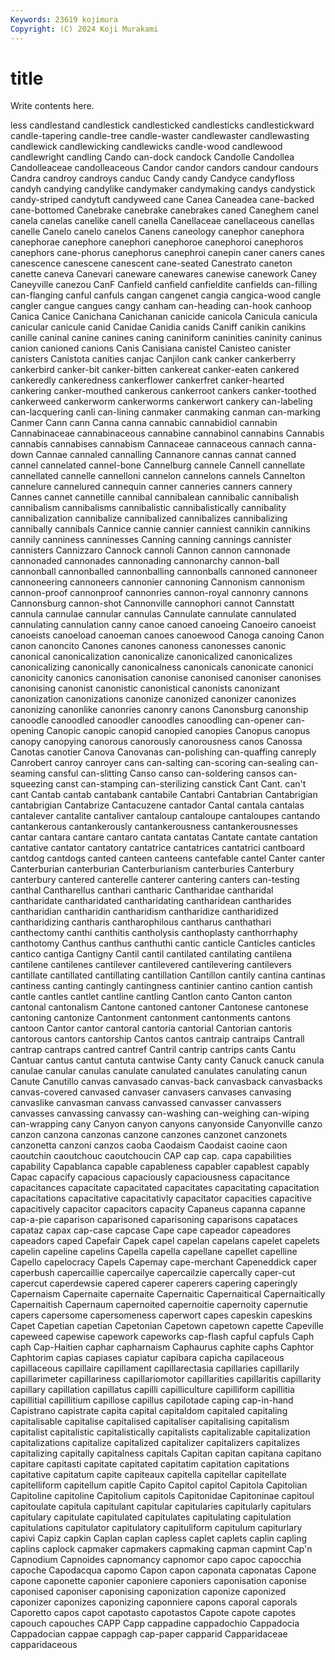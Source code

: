```yaml
---
Keywords: 23619 kojimura
Copyright: (C) 2024 Koji Murakami
---
```


# title

Write contents here.



less candlestand candlestick candlesticked candlesticks candlestickward candle-tapering
candle-tree candle-waster candlewaster candlewasting candlewick candlewicking candlewicks candle-wood candlewood candlewright
candling Cando can-dock candock Candolle Candollea Candolleaceae candolleaceous Candor candor
candors candour candours Candra candroy candroys canduc Candy candy Candyce
candyfloss candyh candying candylike candymaker candymaking candys candystick candy-striped candytuft
candyweed cane Canea Caneadea cane-backed cane-bottomed Canebrake canebrake canebrakes caned
Caneghem canel canela canelas canelike canell canella Canellaceae canellaceous canellas
canelle Canelo canelo canelos Canens caneology canephor canephora canephorae canephore
canephori canephoroe canephoroi canephoros canephors cane-phorus canephorus canephroi canepin caner
caners canes canescence canescene canescent cane-seated Canestrato caneton canette caneva
Canevari caneware canewares canewise canework Caney Caneyville canezou CanF Canfield
canfield canfieldite canfields can-filling can-flanging canful canfuls cangan cangenet cangia
cangica-wood cangle cangler cangue cangues cangy canham can-heading can-hook canhoop
Canica Canice Canichana Canichanan canicide canicola Canicula canicula canicular canicule
canid Canidae Canidia canids Caniff canikin canikins canille caninal canine
canines caning caniniform caninities caninity caninus canion canioned canions Canis
Canisiana canistel Canisteo canister canisters Canistota canities canjac Canjilon cank
canker cankerberry cankerbird canker-bit canker-bitten cankereat canker-eaten cankered cankeredly cankeredness
cankerflower cankerfret canker-hearted cankering canker-mouthed cankerous cankerroot cankers canker-toothed cankerweed
cankerworm cankerworms cankerwort cankery can-labeling can-lacquering canli can-lining canmaker canmaking
canman can-marking Canmer Cann cann Canna canna cannabic cannabidiol cannabin
Cannabinaceae cannabinaceous cannabine cannabinol cannabins Cannabis cannabis cannabises cannabism Cannaceae
cannaceous cannach canna-down Cannae cannaled cannalling Cannanore cannas cannat canned
cannel cannelated cannel-bone Cannelburg cannele Cannell cannellate cannellated cannelle cannelloni
cannelon cannelons cannels Cannelton cannelure cannelured cannequin canner canneries canners
cannery Cannes cannet cannetille cannibal cannibalean cannibalic cannibalish cannibalism cannibalisms
cannibalistic cannibalistically cannibality cannibalization cannibalize cannibalized cannibalizes cannibalizing cannibally cannibals
Cannice cannie cannier canniest cannikin cannikins cannily canniness canninesses Canning
canning cannings cannister cannisters Cannizzaro Cannock cannoli Cannon cannon cannonade
cannonaded cannonades cannonading cannonarchy cannon-ball cannonball cannonballed cannonballing cannonballs cannoned
cannoneer cannoneering cannoneers cannonier cannoning Cannonism cannonism cannon-proof cannonproof cannonries
cannon-royal cannonry cannons Cannonsburg cannon-shot Cannonville cannophori cannot Cannstatt cannula
cannulae cannular cannulas Cannulate cannulate cannulated cannulating cannulation canny canoe
canoed canoeing Canoeiro canoeist canoeists canoeload canoeman canoes canoewood Canoga
canoing Canon canon canoncito Canones canones canoness canonesses canonic canonical
canonicalization canonicalize canonicalized canonicalizes canonicalizing canonically canonicalness canonicals canonicate canonici
canonicity canonics canonisation canonise canonised canoniser canonises canonising canonist canonistic
canonistical canonists canonizant canonization canonizations canonize canonized canonizer canonizes canonizing
canonlike canonries canonry canons Canonsburg canonship canoodle canoodled canoodler canoodles
canoodling can-opener can-opening Canopic canopic canopid canopied canopies Canopus canopus
canopy canopying canorous canorously canorousness canos Canossa Canotas canotier Canova
Canovanas can-polishing can-quaffing canreply Canrobert canroy canroyer cans can-salting can-scoring
can-sealing can-seaming cansful can-slitting Canso canso can-soldering cansos can-squeezing canst
can-stamping can-sterilizing canstick Cant Cant. can't cant Cantab cantab cantabank
cantabile Cantabri Cantabrian Cantabrigian cantabrigian Cantabrize Cantacuzene cantador Cantal cantala
cantalas cantalever cantalite cantaliver cantaloup cantaloupe cantaloupes cantando cantankerous cantankerously
cantankerousness cantankerousnesses cantar cantara cantare cantaro cantata cantatas Cantate cantate
cantation cantative cantator cantatory cantatrice cantatrices cantatrici cantboard cantdog cantdogs
canted canteen canteens cantefable cantel Canter canter Canterburian canterburian Canterburianism
canterburies Canterbury canterbury cantered canterelle canterer cantering canters can-testing canthal
Cantharellus canthari cantharic Cantharidae cantharidal cantharidate cantharidated cantharidating cantharidean cantharides
cantharidian cantharidin cantharidism cantharidize cantharidized cantharidizing cantharis cantharophilous cantharus canthathari
canthectomy canthi canthitis cantholysis canthoplasty canthorrhaphy canthotomy Canthus canthus canthuthi
cantic canticle Canticles canticles cantico cantiga Cantigny Cantil cantil cantilated
cantilating cantilena cantilene cantilenes cantilever cantilevered cantilevering cantilevers cantillate cantillated
cantillating cantillation Cantillon cantily cantina cantinas cantiness canting cantingly cantingness
cantinier cantino cantion cantish cantle cantles cantlet cantline cantling Cantlon
canto Canton canton cantonal cantonalism Cantone cantoned cantoner Cantonese cantonese
cantoning cantonize Cantonment cantonment cantonments cantons cantoon Cantor cantor cantoral
cantoria cantorial Cantorian cantoris cantorous cantors cantorship Cantos cantos cantraip
cantraips Cantrall cantrap cantraps cantred cantref Cantril cantrip cantrips cants
Cantu Cantuar cantus cantut cantuta cantwise Canty canty Canuck canuck
canula canulae canular canulas canulate canulated canulates canulating canun Canute
Canutillo canvas canvasado canvas-back canvasback canvasbacks canvas-covered canvased canvaser canvasers
canvases canvasing canvaslike canvasman canvass canvassed canvasser canvassers canvasses canvassing
canvassy can-washing can-weighing can-wiping can-wrapping cany Canyon canyon canyons canyonside
Canyonville canzo canzon canzona canzonas canzone canzones canzonet canzonets canzonetta
canzoni canzos caoba Caodaism Caodaist caoine caon caoutchin caoutchouc caoutchoucin
CAP cap cap. capa capabilities capability Capablanca capable capableness capabler
capablest capably Capac capacify capacious capaciously capaciousness capacitance capacitances capacitate
capacitated capacitates capacitating capacitation capacitations capacitative capacitativly capacitator capacities capacitive
capacitively capacitor capacitors capacity Capaneus capanna capanne cap-a-pie caparison caparisoned
caparisoning caparisons capataces capataz capax cap-case capcase Cape cape capeador
capeadores capeadors caped Capefair Capek capel capelan capelans capelet capelets
capelin capeline capelins Capella capella capellane capellet capelline Capello capelocracy
Capels Capemay cape-merchant Capeneddick caper caperbush capercaillie capercailye capercailzie capercally
caper-cut capercut caperdewsie capered caperer caperers capering caperingly Capernaism Capernaite
capernaite Capernaitic Capernaitical Capernaitically Capernaitish Capernaum capernoited capernoitie capernoity capernutie
capers capersome capersomeness caperwort capes capeskin capeskins Capet Capetian capetian
Capetonian Capetown capetown capette Capeville capeweed capewise capework capeworks cap-flash
capful capfuls Caph caph Cap-Haitien caphar capharnaism Caphaurus caphite caphs
Caphtor Caphtorim capias capiases capiatur capibara capicha capilaceous capillaceous capillaire
capillament capillarectasia capillaries capillarily capillarimeter capillariness capillariomotor capillarities capillaritis capillarity
capillary capillation capillatus capilli capilliculture capilliform capillitia capillitial capillitium capillose
capillus capilotade caping cap-in-hand Capistrano capistrate capita capital capitaldom capitaled
capitaling capitalisable capitalise capitalised capitaliser capitalising capitalism capitalist capitalistic capitalistically
capitalists capitalizable capitalization capitalizations capitalize capitalized capitalizer capitalizers capitalizes capitalizing
capitally capitalness capitals Capitan capitan capitana capitano capitare capitasti capitate
capitated capitatim capitation capitations capitative capitatum capite capiteaux capitella capitellar
capitellate capitelliform capitellum capitle Capito Capitol capitol Capitola Capitolian Capitoline
capitoline Capitolium capitols Capitonidae Capitoninae capitoul capitoulate capitula capitulant capitular
capitularies capitularly capitulars capitulary capitulate capitulated capitulates capitulating capitulation capitulations
capitulator capitulatory capituliform capitulum capiturlary capivi Capiz capkin Caplan caplan
capless caplet caplets caplin capling caplins caplock capmaker capmakers capmaking
capman capmint Cap'n Capnodium Capnoides capnomancy capnomor capo capoc capocchia
capoche Capodacqua capomo Capon capon caponata caponatas Capone capone caponette
caponier caponiere caponiers caponisation caponise caponised caponiser caponising caponization caponize
caponized caponizer caponizes caponizing caponniere capons caporal caporals Caporetto capos
capot capotasto capotastos Capote capote capotes capouch capouches CAPP Capp
cappadine cappadochio Cappadocia Cappadocian cappae cappagh cap-paper capparid Capparidaceae capparidaceous
